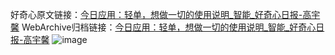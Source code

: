 好奇心原文链接：[今日应用：轻单，想做一切的使用说明_智能_好奇心日报-高宇馨](https://www.qdaily.com/articles/7273.html)
WebArchive归档链接：[今日应用：轻单，想做一切的使用说明_智能_好奇心日报-高宇馨](http://web.archive.org/web/20160808132351/http://www.qdaily.com/articles/7273.html)
![image](http://ww3.sinaimg.cn/large/007d5XDply1g3wi37rr9wj30u03274qp)